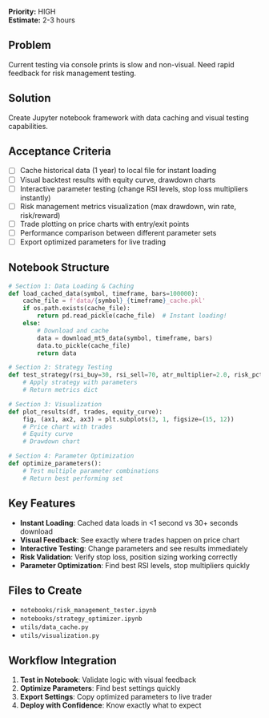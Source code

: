 **Priority:** HIGH  
**Estimate:** 2-3 hours

## Problem

Current testing via console prints is slow and non-visual. Need rapid feedback for risk management testing.

## Solution

Create Jupyter notebook framework with data caching and visual testing capabilities.

## Acceptance Criteria

- [ ] Cache historical data (1 year) to local file for instant loading
- [ ] Visual backtest results with equity curve, drawdown charts
- [ ] Interactive parameter testing (change RSI levels, stop loss multipliers instantly)
- [ ] Risk management metrics visualization (max drawdown, win rate, risk/reward)
- [ ] Trade plotting on price charts with entry/exit points
- [ ] Performance comparison between different parameter sets
- [ ] Export optimized parameters for live trading

## Notebook Structure

```python
# Section 1: Data Loading & Caching
def load_cached_data(symbol, timeframe, bars=100000):
    cache_file = f'data/{symbol}_{timeframe}_cache.pkl'
    if os.path.exists(cache_file):
        return pd.read_pickle(cache_file)  # Instant loading!
    else:
        # Download and cache
        data = download_mt5_data(symbol, timeframe, bars)
        data.to_pickle(cache_file)
        return data

# Section 2: Strategy Testing
def test_strategy(rsi_buy=30, rsi_sell=70, atr_multiplier=2.0, risk_pct=0.01):
    # Apply strategy with parameters
    # Return metrics dict

# Section 3: Visualization
def plot_results(df, trades, equity_curve):
    fig, (ax1, ax2, ax3) = plt.subplots(3, 1, figsize=(15, 12))
    # Price chart with trades
    # Equity curve
    # Drawdown chart

# Section 4: Parameter Optimization
def optimize_parameters():
    # Test multiple parameter combinations
    # Return best performing set
```

## Key Features

- **Instant Loading**: Cached data loads in <1 second vs 30+ seconds download
- **Visual Feedback**: See exactly where trades happen on price chart
- **Interactive Testing**: Change parameters and see results immediately
- **Risk Validation**: Verify stop loss, position sizing working correctly
- **Parameter Optimization**: Find best RSI levels, stop multipliers quickly

## Files to Create

- `notebooks/risk_management_tester.ipynb`
- `notebooks/strategy_optimizer.ipynb`
- `utils/data_cache.py`
- `utils/visualization.py`

## Workflow Integration

1. **Test in Notebook**: Validate logic with visual feedback
2. **Optimize Parameters**: Find best settings quickly
3. **Export Settings**: Copy optimized parameters to live trader
4. **Deploy with Confidence**: Know exactly what to expect
